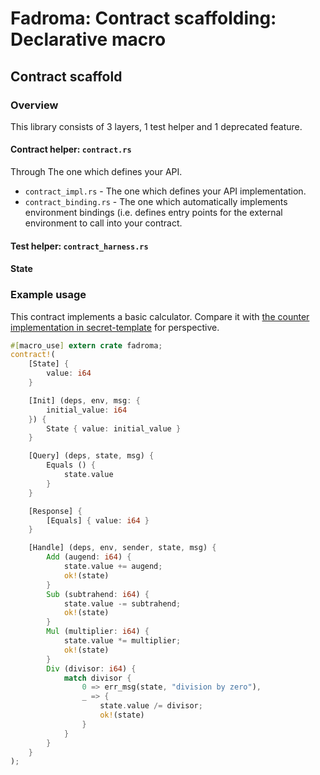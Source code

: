 # Fadroma: Contract scaffolding: Declarative macro

## Contract scaffold

### Overview

This library consists of 3 layers, 1 test helper and 1 deprecated feature.

#### Contract helper: `contract.rs`

Through
The one which defines your API.
* `contract_impl.rs` - The one which defines your API implementation.
* `contract_binding.rs` - The one which automatically implements environment bindings
  (i.e. defines entry points for the external environment to call into your contract.

#### Test helper: `contract_harness.rs`

#### State

### Example usage

This contract implements a basic calculator.
Compare it with [the counter implementation in secret-template](https://github.com/enigmampc/secret-template/tree/master/src)
for perspective.

```rust
#[macro_use] extern crate fadroma;
contract!(
    [State] {
        value: i64
    }

    [Init] (deps, env, msg: {
        initial_value: i64
    }) {
        State { value: initial_value }
    }

    [Query] (deps, state, msg) {
        Equals () {
            state.value
        }
    }

    [Response] {
        [Equals] { value: i64 }
    }

    [Handle] (deps, env, sender, state, msg) {
        Add (augend: i64) {
            state.value += augend;
            ok!(state)
        }
        Sub (subtrahend: i64) {
            state.value -= subtrahend;
            ok!(state)
        }
        Mul (multiplier: i64) {
            state.value *= multiplier;
            ok!(state)
        }
        Div (divisor: i64) {
            match divisor {
                0 => err_msg(state, "division by zero"),
                _ => {
                    state.value /= divisor;
                    ok!(state)
                }
            }
        }
    }
);
```
